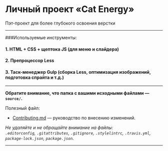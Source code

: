 # Личный проект «Cat Energy»
Пэт-проект для более глубокого освоения верстки

---

###Используемые инструменты:
#### 1. HTML + CSS + щептока JS (для меню и слайдера)
#### 2. Препроцессор Less
#### 3. Таск-менеджер Gulp (сборка Less, оптимизация изображений, подготовка спрайта и т.д.)

---

**Обратите внимание, что папка с вашими исходными файлами — `source/`.**

Полезный файл:

- [Contributing.md](Contributing.md) — руководство по внесению изменений.

_Не удаляйте и не обращайте внимание на файлы:_<br>
_`.editorconfig`, `.gitattributes`, `.gitignore`, `.stylelintrc`, `.travis.yml`, `package-lock.json`, `package.json`._

---
